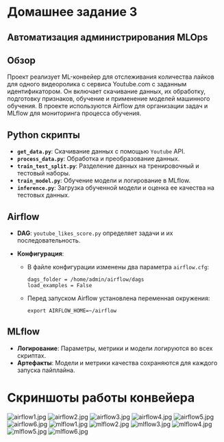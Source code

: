 # Домашнее задание 3

## Автоматизация администрирования MLOps
## Обзор
Проект реализует ML-конвейер для отслеживания количества лайков для одного видеоролика с сервиса Youtube.com с заданным идентификатором.
Он включает скачивание данных, их обработку, подготовку признаков, обучение и применение моделей машинного обучения. 
В проекте используются Airflow для организации задач и MLflow для мониторинга процесса обучения.

## Python скрипты
- **`get_data.py`**: Скачивание данных с помощью `Youtube` API.
- **`process_data.py`**: Обработка и преобразование данных.
- **`train_test_split.py`**: Разделение данных на тренировочный и тестовый наборы.
- **`train_model.py`**: Обучение модели и логирование в MLflow.
- **`inference.py`**: Загрузка обученной модели и оценка ее качества на тестовых данных.

## Airflow
- **DAG**: `youtube_likes_score.py` определяет задачи и их последовательность.
 
- **Конфигурация**:
  - В файле конфигурации изменены два параметра `airflow.cfg`:
    ```
    dags_folder = /home/admin/airflow/dags
    load_examples = False
    ```
  - Перед запуском Airflow установлена переменная окружения:
    ```
    export AIRFLOW_HOME=~/airflow
    ```

## MLflow
- **Логирование**: Параметры, метрики и модели логируются во всех скриптах.
- **Артефакты**: Модели и метрики качества сохраняются для каждого запуска пайплайна.

# Скриншоты работы конвейера
![airflow1.jpg](images%2Fairflow1.jpg)
![airflow2.jpg](images%2Fairflow2.jpg)
![airflow3.jpg](images%2Fairflow3.jpg)
![airflow4.jpg](images%2Fairflow4.jpg)
![airflow5.jpg](images%2Fairflow5.jpg)
![airflow6.jpg](images%2Fairflow6.jpg)
![mlflow1.jpg](images%2Fmlflow1.jpg)
![mlflow2.jpg](images%2Fmlflow2.jpg)
![mlflow3.jpg](images%2Fmlflow3.jpg)
![mlflow4.jpg](images%2Fmlflow4.jpg)
![mlflow5.jpg](images%2Fmlflow5.jpg)
![mlflow6.jpg](images%2Fmlflow6.jpg)